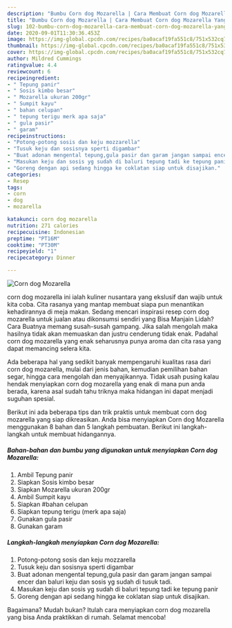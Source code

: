 ```yaml
---
description: "Bumbu Corn dog Mozarella | Cara Membuat Corn dog Mozarella Yang Sempurna"
title: "Bumbu Corn dog Mozarella | Cara Membuat Corn dog Mozarella Yang Sempurna"
slug: 102-bumbu-corn-dog-mozarella-cara-membuat-corn-dog-mozarella-yang-sempurna
date: 2020-09-01T11:30:36.453Z
image: https://img-global.cpcdn.com/recipes/ba0acaf19fa551c8/751x532cq70/corn-dog-mozarella-foto-resep-utama.jpg
thumbnail: https://img-global.cpcdn.com/recipes/ba0acaf19fa551c8/751x532cq70/corn-dog-mozarella-foto-resep-utama.jpg
cover: https://img-global.cpcdn.com/recipes/ba0acaf19fa551c8/751x532cq70/corn-dog-mozarella-foto-resep-utama.jpg
author: Mildred Cummings
ratingvalue: 4.4
reviewcount: 6
recipeingredient:
- " Tepung panir"
- " Sosis kimbo besar"
- " Mozarella ukuran 200gr"
- " Sumpit kayu"
- " bahan celupan"
- " tepung terigu merk apa saja"
- " gula pasir"
- " garam"
recipeinstructions:
- "Potong-potong sosis dan keju mozzarella"
- "Tusuk keju dan sosisnya sperti digambar"
- "Buat adonan mengental tepung,gula pasir dan garam jangan sampai encer dan baluri keju dan sosis yg sudah di tusuk tadi."
- "Masukan keju dan sosis yg sudah di baluri tepung tadi ke tepung panir"
- "Goreng dengan api sedang hingga ke coklatan siap untuk disajikan."
categories:
- Resep
tags:
- corn
- dog
- mozarella

katakunci: corn dog mozarella 
nutrition: 271 calories
recipecuisine: Indonesian
preptime: "PT16M"
cooktime: "PT30M"
recipeyield: "1"
recipecategory: Dinner

---
```



![Corn dog Mozarella](https://img-global.cpcdn.com/recipes/ba0acaf19fa551c8/751x532cq70/corn-dog-mozarella-foto-resep-utama.jpg)


corn dog mozarella ini ialah kuliner nusantara yang ekslusif dan wajib untuk kita coba. Cita rasanya yang mantap membuat siapa pun menantikan kehadirannya di meja makan.
Sedang mencari inspirasi resep corn dog mozarella untuk jualan atau dikonsumsi sendiri yang Bisa Manjain Lidah? Cara Buatnya memang susah-susah gampang. Jika salah mengolah maka hasilnya tidak akan memuaskan dan justru cenderung tidak enak. Padahal corn dog mozarella yang enak seharusnya punya aroma dan cita rasa yang dapat memancing selera kita.

Ada beberapa hal yang sedikit banyak mempengaruhi kualitas rasa dari corn dog mozarella, mulai dari jenis bahan, kemudian pemilihan bahan segar, hingga cara mengolah dan menyajikannya. Tidak usah pusing kalau hendak menyiapkan corn dog mozarella yang enak di mana pun anda berada, karena asal sudah tahu triknya maka hidangan ini dapat menjadi suguhan spesial.




Berikut ini ada beberapa tips dan trik praktis untuk membuat corn dog mozarella yang siap dikreasikan. Anda bisa menyiapkan Corn dog Mozarella menggunakan 8 bahan dan 5 langkah pembuatan. Berikut ini langkah-langkah untuk membuat hidangannya.

<!--inarticleads1-->

##### Bahan-bahan dan bumbu yang digunakan untuk menyiapkan Corn dog Mozarella:

1. Ambil  Tepung panir
1. Siapkan  Sosis kimbo besar
1. Siapkan  Mozarella ukuran 200gr
1. Ambil  Sumpit kayu
1. Siapkan  #bahan celupan
1. Siapkan  tepung terigu (merk apa saja)
1. Gunakan  gula pasir
1. Gunakan  garam




<!--inarticleads2-->

##### Langkah-langkah menyiapkan Corn dog Mozarella:

1. Potong-potong sosis dan keju mozzarella
1. Tusuk keju dan sosisnya sperti digambar
1. Buat adonan mengental tepung,gula pasir dan garam jangan sampai encer dan baluri keju dan sosis yg sudah di tusuk tadi.
1. Masukan keju dan sosis yg sudah di baluri tepung tadi ke tepung panir
1. Goreng dengan api sedang hingga ke coklatan siap untuk disajikan.




Bagaimana? Mudah bukan? Itulah cara menyiapkan corn dog mozarella yang bisa Anda praktikkan di rumah. Selamat mencoba!
